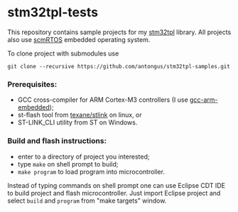 stm32tpl-tests
==============

This repository contains sample projects for my [stm32tpl][stm32tpl] library.
All projects also use [scmRTOS][scmrtos] embedded operating system.

To clone project with submodules use

`git clone --recursive https://github.com/antongus/stm32tpl-samples.git`

### Prerequisites:
- GCC cross-compiler for ARM Cortex-M3 controllers (I use [gcc-arm-embedded][toolchain]);
- st-flash tool from [texane/stlink][stlink] on linux, or
- ST-LINK_CLI utility from ST on Windows.

### Build and flash instructions:
- enter to a directory of project you interested;
- type `make` on shell prompt to build;
- `make program` to load program into microcontroller.

Instead of typing commands on shell prompt one can use Eclipse CDT IDE to build project and flash microcontroller.
Just import Eclipse project and select `build` and `program` from "make targets" window.

[scmrtos]: https://github.com/scmrtos/scmrtos
[stm32tpl]: https://github.com/antongus/stm32tpl
[stlink]: https://github.com/texane/stlink
[toolchain]: https://developer.arm.com/open-source/gnu-toolchain/gnu-rm/downloads